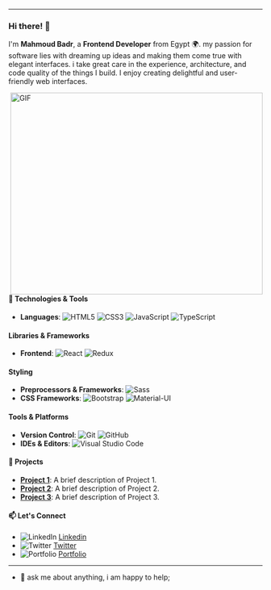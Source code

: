 


---

### Hi there! 👋

I'm **Mahmoud Badr**, a  **Frontend Developer** from Egypt 🌍. my passion for software lies with dreaming up ideas and making them come true with elegant interfaces. i take great care in the experience, architecture, and code quality of the things I build. I enjoy creating delightful and user-friendly web interfaces.

  <img align="right" alt="GIF" src="https://github.com/abhisheknaiidu/abhisheknaiidu/blob/master/code.gif?raw=true" width="500" height="400" />

#### 🔧 Technologies & Tools
- **Languages**: ![HTML5](https://img.icons8.com/color/40/000000/html-5.png) ![CSS3](https://img.icons8.com/color/40/000000/css3.png) ![JavaScript](https://img.icons8.com/color/40/000000/javascript.png) ![TypeScript](https://img.icons8.com/color/40/000000/typescript.png)

#### Libraries & Frameworks
- **Frontend**: ![React](https://img.icons8.com/color/40/000000/react-native.png) ![Redux](https://img.icons8.com/color/40/000000/redux.png) 
#### Styling
- **Preprocessors & Frameworks**: ![Sass](https://img.icons8.com/color/40/000000/sass.png) 
- **CSS Frameworks**: ![Bootstrap](https://img.icons8.com/color/40/000000/bootstrap.png)  ![Material-UI](https://img.icons8.com/color/40/000000/material-ui.png)


#### Tools & Platforms
- **Version Control**: ![Git](https://img.icons8.com/color/40/000000/git.png) ![GitHub](https://img.icons8.com/material-outlined/40/000000/github.png)
- **IDEs & Editors**: ![Visual Studio Code](https://img.icons8.com/color/40/000000/visual-studio-code-2019.png)

#### 🚀 Projects
- [**Project 1**](#): A brief description of Project 1.
- [**Project 2**](#): A brief description of Project 2.
- [**Project 3**](#): A brief description of Project 3.

#### 📫 Let's Connect
- ![LinkedIn](https://img.icons8.com/color/40/000000/linkedin.png) [Linkedin](https://www.linkedin.com/in/yourprofile)
- ![Twitter](https://img.icons8.com/color/40/000000/twitter.png)  [Twitter](https://twitter.com/yourprofile)
- ![Portfolio](https://img.icons8.com/external-flatart-icons-lineal-color-flatarticons/40/000000/external-portfolio-digital-marketing-flatart-icons-lineal-color-flatarticons.png) [Portfolio](https://yourportfolio.com)

---


- 💬 ask me about anything, i am happy to help;







